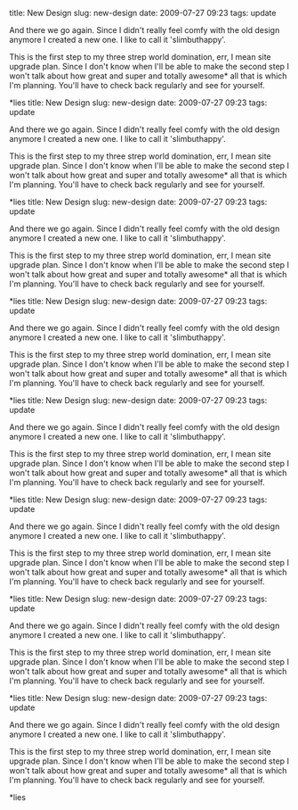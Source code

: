 title: New Design
slug: new-design
date: 2009-07-27 09:23
tags: update

And there we go again. Since I didn't really feel comfy with the old design anymore I created a new one. I like to call it 'slimbuthappy'.

This is the first step to my three strep world domination, err, I mean site upgrade plan. Since I don't know when I'll be able to make the second step I won't talk about how great and super and totally awesome* all that is which I'm planning. You'll have to check back regularly and see for yourself.

*lies
title: New Design
slug: new-design
date: 2009-07-27 09:23
tags: update

And there we go again. Since I didn't really feel comfy with the old design anymore I created a new one. I like to call it 'slimbuthappy'.

This is the first step to my three strep world domination, err, I mean site upgrade plan. Since I don't know when I'll be able to make the second step I won't talk about how great and super and totally awesome* all that is which I'm planning. You'll have to check back regularly and see for yourself.

*lies
title: New Design
slug: new-design
date: 2009-07-27 09:23
tags: update

And there we go again. Since I didn't really feel comfy with the old design anymore I created a new one. I like to call it 'slimbuthappy'.

This is the first step to my three strep world domination, err, I mean site upgrade plan. Since I don't know when I'll be able to make the second step I won't talk about how great and super and totally awesome* all that is which I'm planning. You'll have to check back regularly and see for yourself.

*lies
title: New Design
slug: new-design
date: 2009-07-27 09:23
tags: update

And there we go again. Since I didn't really feel comfy with the old design anymore I created a new one. I like to call it 'slimbuthappy'.

This is the first step to my three strep world domination, err, I mean site upgrade plan. Since I don't know when I'll be able to make the second step I won't talk about how great and super and totally awesome* all that is which I'm planning. You'll have to check back regularly and see for yourself.

*lies
title: New Design
slug: new-design
date: 2009-07-27 09:23
tags: update

And there we go again. Since I didn't really feel comfy with the old design anymore I created a new one. I like to call it 'slimbuthappy'.

This is the first step to my three strep world domination, err, I mean site upgrade plan. Since I don't know when I'll be able to make the second step I won't talk about how great and super and totally awesome* all that is which I'm planning. You'll have to check back regularly and see for yourself.

*lies
title: New Design
slug: new-design
date: 2009-07-27 09:23
tags: update

And there we go again. Since I didn't really feel comfy with the old design anymore I created a new one. I like to call it 'slimbuthappy'.

This is the first step to my three strep world domination, err, I mean site upgrade plan. Since I don't know when I'll be able to make the second step I won't talk about how great and super and totally awesome* all that is which I'm planning. You'll have to check back regularly and see for yourself.

*lies
title: New Design
slug: new-design
date: 2009-07-27 09:23
tags: update

And there we go again. Since I didn't really feel comfy with the old design anymore I created a new one. I like to call it 'slimbuthappy'.

This is the first step to my three strep world domination, err, I mean site upgrade plan. Since I don't know when I'll be able to make the second step I won't talk about how great and super and totally awesome* all that is which I'm planning. You'll have to check back regularly and see for yourself.

*lies
title: New Design
slug: new-design
date: 2009-07-27 09:23
tags: update

And there we go again. Since I didn't really feel comfy with the old design anymore I created a new one. I like to call it 'slimbuthappy'.

This is the first step to my three strep world domination, err, I mean site upgrade plan. Since I don't know when I'll be able to make the second step I won't talk about how great and super and totally awesome* all that is which I'm planning. You'll have to check back regularly and see for yourself.

*lies
